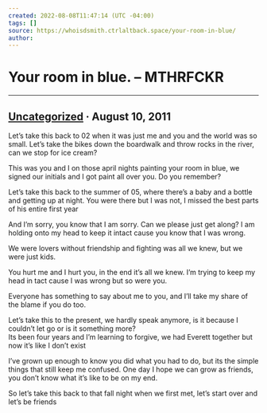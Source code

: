 ```yaml
---
created: 2022-08-08T11:47:14 (UTC -04:00)
tags: []
source: https://whoisdsmith.ctrlaltback.space/your-room-in-blue/
author: 
---
```


# Your room in blue. – MTHRFCKR

---
## [Uncategorized](https://whoisdsmith.ctrlaltback.space/category/uncategorized/) · August 10, 2011

Let’s take this back to 02 when it was just me and you and the world was so small. Let’s take the bikes down the boardwalk and throw rocks in the river, can we stop for ice cream?

This was you and I on those april nights painting your room in blue, we signed our initials and I got paint all over you. Do you remember?

Let’s take this back to the summer of 05, where there’s a baby and a bottle and getting up at night. You were there but I was not, I missed the best parts of his entire first year

And I’m sorry, you know that I am sorry. Can we please just get along? I am holding onto my head to keep it intact cause you know that I was wrong. 

We were lovers without friendship and fighting was all we knew, but we were just kids. 

You hurt me and I hurt you, in the end it’s all we knew. I’m trying to keep my head in tact cause I was wrong but so were you.

Everyone has something to say about me to you, and I’ll take my share of the blame if you do too. 

Let’s take this to the present, we hardly speak anymore, is it because I couldn’t let go or is it something more?   
Its been four years and I’m learning to forgive, we had Everett together but now it’s like I don’t exist

I’ve grown up enough to know you did what you had to do, but its the simple things that still keep me confused. One day I hope we can grow as friends, you don’t know what it’s like to be on my end.

So let’s take this back to that fall night when we first met, let’s start over and let’s be friends

